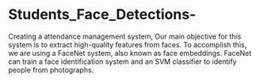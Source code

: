 # Students_Face_Detections-
Creating a attendance management system, Our main objective for this system is to extract high-quality features from faces. To accomplish this, we are using a FaceNet system, also known as face embeddings. FaceNet can train a face identification system and an SVM classifier to identify people from photographs.
